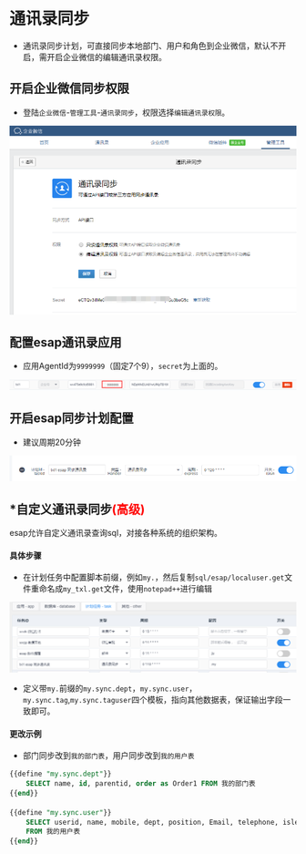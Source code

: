 # 通讯录同步
* 通讯录同步计划，可直接同步本地部门、用户和角色到企业微信，默认不开启，需开启企业微信的编辑通讯录权限。

## 开启企业微信同步权限
* 登陆`企业微信`-`管理工具`-`通讯录同步`，权限选择`编辑通讯录权限`。

![](./img/txl-1.png)

## 配置esap通讯录应用
* 应用AgentId为`9999999`（固定7个9），`secret`为上面的。

![](./img/txl-1.1.png)

## 开启esap同步计划配置
* 建议周期20分钟

![](./img/txl-2.png)

## *自定义通讯录同步<span style="color:red">(高级)</span>
esap允许自定义通讯录查询sql，对接各种系统的组织架构。

#### 具体步骤
* 在计划任务中配置脚本前缀，例如`my.`，然后复制`sql/esap/localuser.get`文件重命名成`my_txl.get`文件，使用`notepad++`进行编辑

![](./img/txl-3.png)

* 定义带`my.`前缀的`my.sync.dept`，`my.sync.user`，`my.sync.tag`,`my.sync.taguser`四个模板，指向其他数据表，保证输出字段一致即可。

#### 更改示例
* 部门同步改到`我的部门表`，用户同步改到`我的用户表`

```sql
{{define "my.sync.dept"}}
	SELECT name, id, parentid, order as Order1 FROM 我的部门表
{{end}}

{{define "my.sync.user"}}
	SELECT userid, name, mobile, dept, position, Email, telephone, isleader, englishname, gender 
	FROM 我的用户表
{{end}}
```